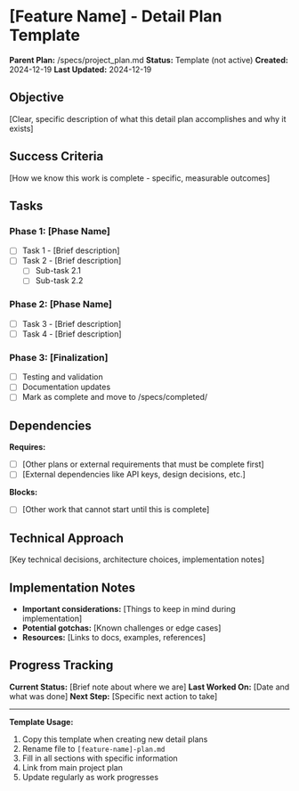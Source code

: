 # [Feature Name] - Detail Plan Template

**Parent Plan:** /specs/project_plan.md
**Status:** Template (not active)
**Created:** 2024-12-19
**Last Updated:** 2024-12-19

## Objective

[Clear, specific description of what this detail plan accomplishes and why it exists]

## Success Criteria

[How we know this work is complete - specific, measurable outcomes]

## Tasks

### Phase 1: [Phase Name]

- [ ] Task 1 - [Brief description]
- [ ] Task 2 - [Brief description]
  - [ ] Sub-task 2.1
  - [ ] Sub-task 2.2

### Phase 2: [Phase Name]

- [ ] Task 3 - [Brief description]
- [ ] Task 4 - [Brief description]

### Phase 3: [Finalization]

- [ ] Testing and validation
- [ ] Documentation updates
- [ ] Mark as complete and move to /specs/completed/

## Dependencies

**Requires:**

- [ ] [Other plans or external requirements that must be complete first]
- [ ] [External dependencies like API keys, design decisions, etc.]

**Blocks:**

- [ ] [Other work that cannot start until this is complete]

## Technical Approach

[Key technical decisions, architecture choices, implementation notes]

## Implementation Notes

- **Important considerations:** [Things to keep in mind during implementation]
- **Potential gotchas:** [Known challenges or edge cases]
- **Resources:** [Links to docs, examples, references]

## Progress Tracking

**Current Status:** [Brief note about where we are]
**Last Worked On:** [Date and what was done]
**Next Step:** [Specific next action to take]

---

**Template Usage:**

1. Copy this template when creating new detail plans
2. Rename file to `[feature-name]-plan.md`
3. Fill in all sections with specific information
4. Link from main project plan
5. Update regularly as work progresses
